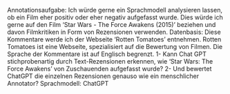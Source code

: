 Annotationsaufgabe: Ich würde gerne ein Sprachmodell analysieren lassen, ob ein Film eher positiv oder eher negativ aufgefasst wurde. Dies würde ich gerne auf den Film ‘Star Wars - The Force Awakens (2015)’ beziehen und davon Filmkritiken in Form von Rezensionen verwenden.
Datenbasis: Diese Kommentare werde ich der Webseite ‘Rotten Tomatoes’ entnehmen. Rotten Tomatoes ist eine Webseite, spezialisiert auf die Bewertung von Filmen. Die Sprache der Kommentare ist auf Englisch begrenzt. 
1- Kann Chat GPT stichprobenartig durch Text-Rezensionen erkennen, wie ‘Star Wars: The Force Awakens’ von Zuschauenden aufgefasst wurde?
2- Und bewertet ChatGPT die einzelnen Rezensionen genauso wie ein menschlicher Annotator?
Sprachmodell: ChatGPT 
